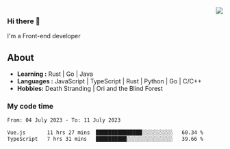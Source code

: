 <img align='right' src="https://github-readme-stats.vercel.app/api?username=strugglebak&show_icons=true">

### Hi there 👋

I'm a Front-end developer

## About

-  **Learning :** Rust | Go | Java
-  **Languages :** JavaScript | TypeScript | Rust | Python | Go | C/C++
-  **Hobbies:** Death Stranding | Ori and the Blind Forest

### My code time

<!--START_SECTION:waka-->

```txt
From: 04 July 2023 - To: 11 July 2023

Vue.js       11 hrs 27 mins  ███████████████░░░░░░░░░░   60.34 %
TypeScript   7 hrs 31 mins   ██████████░░░░░░░░░░░░░░░   39.66 %
```

<!--END_SECTION:waka-->

